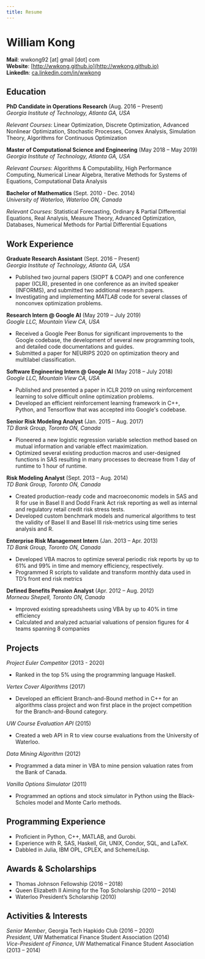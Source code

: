 ```yaml
---
title: Resume
---
```


# William Kong #

**Mail**: wwkong92 [at] gmail [dot] com  
**Website**: [http://wwkong.github.io](http://wwkong.github.io)  
**LinkedIn**: [ca.linkedin.com/in/wwkong](http://ca.linkedin.com/in/wwkong)

## Education ##

**PhD Candidate in Operations Research** (Aug. 2016 – Present)  
*Georgia Institute of Technology, Atlanta GA, USA*

*Relevant Courses*: Linear Optimization, Discrete Optimization, Advanced Nonlinear Optimization, Stochastic Processes, Convex Analysis, Simulation Theory, Algorithms for Continuous Optimization

**Master of Computational Science and Engineering** (May 2018 – May 2019)  
*Georgia Institute of Technology, Atlanta GA, USA*

*Relevant Courses*: Algorithms & Computability, High Performance Computing, Numerical Linear Algebra, Iterative Methods for Systems of Equations, Computational Data Analysis

**Bachelor of Mathematics** (Sept. 2010 - Dec. 2014)  
*University of Waterloo, Waterloo ON, Canada*   

*Relevant Courses*: Statistical Forecasting, Ordinary & Partial Differential Equations, Real Analysis, Measure Theory, Advanced Optimization, Databases, Numerical Methods for Partial Differential Equations

## Work Experience ##

**Graduate Research Assistant** (Sept. 2016 – Present)  
*Georgia Institute of Technology, Atlanta GA, USA*

* Published two journal papers (SIOPT & COAP) and one conference paper (ICLR), presented in one conference as an invited speaker (INFORMS), and submitted two additional research papers.
* Investigating and implementing *MATLAB* code for several classes of nonconvex optimization problems.

**Research Intern @ Google AI** (May 2019 – July 2019)  
*Google LLC, Mountain View CA, USA*

* Received a Google Peer Bonus for significant improvements to the Google codebase, the development of several new programming tools, and detailed code documentations and guides.
* Submitted a paper for NEURIPS 2020 on optimization theory and multilabel classification.

**Software Engineering Intern @ Google AI** (May 2018 – July 2018)  
*Google LLC, Mountain View CA, USA*

* Published and presented a paper in ICLR 2019 on using reinforcement learning to solve difficult online optimization problems.
* Developed an efficient reinforcement learning framework in C++, Python, and Tensorflow that was accepted into Google's codebase.

**Senior Risk Modeling Analyst** (Jan. 2015 – Aug. 2017)  
*TD Bank Group, Toronto ON, Canada*

* Pioneered a  new logistic regression variable selection method based on mutual information and variable effect maximization.
* Optimized several existing production macros and user-designed functions in SAS resulting in many processes to decrease from 1 day of runtime to 1 hour of runtime.

**Risk Modeling Analyst** (Sept. 2013 – Aug. 2014)  
*TD Bank Group, Toronto ON, Canada*

* Created production-ready code and macroeconomic models in SAS and R for use in Basel II and Dodd Frank Act risk reporting as well as internal and regulatory retail credit risk stress tests.
* Developed custom benchmark models and numerical algorithms to test the validity of Basel II and Basel III risk-metrics using time series analysis and R.

**Enterprise Risk Management Intern** (Jan. 2013 – Apr. 2013)  
*TD Bank Group, Toronto ON, Canada*

* Developed VBA macros to optimize several periodic risk reports by up to 61% and 99% in time and memory efficiency, respectively.
* Programmed R scripts to validate and transform monthly data used in TD’s front end risk metrics

**Defined Benefits Pension Analyst** (Apr. 2012 – Aug. 2012)  
*Morneau Shepell, Toronto ON, Canada*

* Improved existing spreadsheets using VBA by up to 40% in time efficiency
* Calculated and analyzed actuarial valuations of pension figures for 4 teams spanning 8 companies


## Projects ##

*Project Euler Competitor* (2013 - 2020)  

* Ranked in the top 5% using the programming language Haskell.

*Vertex Cover Algorithms* (2017)  

* Developed an efficient Branch-and-Bound method in C++ for an algorithms class project and won first place in the project competition for the Branch-and-Bound category.

*UW Course Evaluation API* (2015)  

* Created a web API in R to view course evaluations from the University of Waterloo.

*Data Mining Algorithm* (2012)  

* Programmed a data miner in VBA to mine pension valuation rates from the Bank of Canada.

*Vanilla Options Simulator* (2011)  

* Programmed an options and stock simulator in Python using the Black-Scholes model and Monte Carlo methods.

## Programming Experience ##
* Proficient in Python, C++, MATLAB, and Gurobi.
* Experience with R, SAS, Haskell, Git, UNIX, Condor, SQL, and LaTeX.
* Dabbled in Julia, IBM OPL, CPLEX, and Scheme/Lisp.

## Awards & Scholarships ##
* Thomas Johnson Fellowship (2016 – 2018)
* Queen Elizabeth II Aiming for the Top Scholarship (2010 – 2014)
* Waterloo President’s Scholarship (2010)

## Activities & Interests ##
*Senior Member*, Georgia Tech Hapkido Club (2016 – 2020)  
*President*, UW Mathematical Finance Student Association (2014)  
*Vice-President of Finance*, UW Mathematical Finance Student Association (2013 – 2014) 